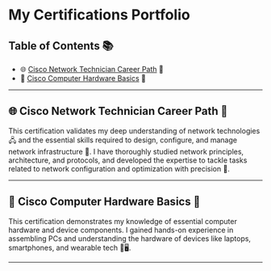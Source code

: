 # My Certifications Portfolio
## Table of Contents 📚
- 🌐 [Cisco Network Technician Career Path](Cisco_Network_Technician_Career_Path.pdf) 🚀
- 🔧 [Cisco Computer Hardware Basics](Computer_Hardware_Basics_Badge20241027-7-38pzw0.pdf) 🚀
  
---

## 🌐 Cisco Network Technician Career Path 🚀

This certification validates my deep understanding of network technologies 🖧 and the essential skills required to design, configure, and manage network infrastructure 🔧. I have thoroughly studied network principles, architecture, and protocols, and developed the expertise to tackle tasks related to network configuration and optimization with precision 🎯.

---

## 🔧 Cisco Computer Hardware Basics 🚀

This certification demonstrates my knowledge of essential computer hardware and device components. I gained hands-on experience in assembling PCs and understanding the hardware of devices like laptops, smartphones, and wearable tech 📱🖥️.

---

